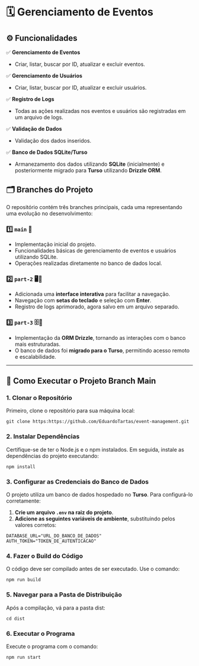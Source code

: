 # 🗓️ Gerenciamento de Eventos

## ⚙️ Funcionalidades 

✅ **Gerenciamento de Eventos**  
- Criar, listar, buscar por ID, atualizar e excluir eventos.  

✅ **Gerenciamento de Usuários**  
- Criar, listar, buscar por ID, atualizar e excluir usuários.  

✅ **Registro de Logs**  
- Todas as ações realizadas nos eventos e usuários são registradas em um arquivo de logs.  

✅ **Validação de Dados**  
- Validação dos dados inseridos.  

✅ **Banco de Dados SQLite/Turso**  
- Armanezamento dos dados utilizando **SQLite** (inicialmente) e posteriormente migrado para **Turso** utilizando **Drizzle ORM**.  

## 🗂️ Branches do Projeto  

O repositório contém três branches principais, cada uma representando uma evolução no desenvolvimento:  

### 1️⃣ `main` 📂  
- Implementação inicial do projeto.  
- Funcionalidades básicas de gerenciamento de eventos e usuários utilizando SQLite.  
- Operações realizadas diretamente no banco de dados local.  

### 2️⃣ `part-2` 🖥️📜  
- Adicionada uma **interface interativa** para facilitar a navegação.  
- Navegação com **setas do teclado** e seleção com **Enter**.  
- Registro de logs aprimorado, agora salvo em um arquivo separado.  

### 3️⃣ `part-3` 🗄️🚀  
- Implementação da **ORM Drizzle**, tornando as interações com o banco mais estruturadas.  
- O banco de dados foi **migrado para o Turso**, permitindo acesso remoto e escalabilidade.  

---
## 🚀 Como Executar o Projeto Branch Main

### 1. Clonar o Repositório

Primeiro, clone o repositório para sua máquina local:

  ```
  git clone https:https://github.com/EduardoTartas/event-management.git
  ```
### 2. Instalar Dependências
Certifique-se de ter o Node.js e o npm instalados. Em seguida, instale as dependências do projeto executando:

  ```
  npm install
  ```

### 3️. Configurar as Credenciais do Banco de Dados  

O projeto utiliza um banco de dados hospedado no **Turso**. Para configurá-lo corretamente:  

1. **Crie um arquivo `.env` na raiz do projeto**.  
2. **Adicione as seguintes variáveis de ambiente**, substituindo pelos valores corretos:  

```env
DATABASE_URL="URL_DO_BANCO_DE_DADOS"
AUTH_TOKEN="TOKEN_DE_AUTENTICACAO"
```

### 4. Fazer o Build do Código
O código deve ser compilado antes de ser executado. Use o comando:

```
npm run build
```

### 5. Navegar para a Pasta de Distribuição
Após a compilação, vá para a pasta dist:

```
cd dist
```

### 6. Executar o Programa
Execute o programa com o comando:

```
npm run start
```
